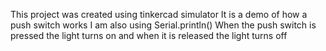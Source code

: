 This project was created using tinkercad simulator
It is a demo of how a push switch works I am also using Serial.println()
When the push switch is pressed the light turns on and when it is released the light turns off